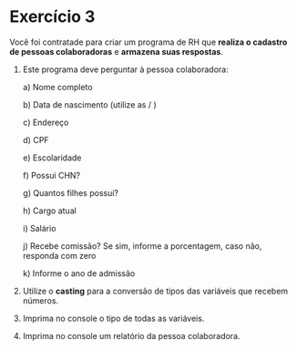 # Exercício 3

Você foi contratade para criar um programa de RH que **realiza o cadastro de pessoas colaboradoras** e **armazena suas respostas**. 


1) Este programa deve perguntar à pessoa colaboradora:

   a) Nome completo
   
   
   b) Data de nascimento (utilize as / ) 
   
   c) Endereço
   
   d) CPF
   
   e) Escolaridade
   
   f) Possui CHN?
   
   g) Quantos filhes possui?
   
   h) Cargo atual
   
   i) Salário
   
   j) Recebe comissão? Se sim, informe a porcentagem, caso não, responda com zero
   
   k) Informe o ano de admissão

2) Utilize o **casting** para a conversão de tipos das variáveis que recebem números.
3) Imprima no console o tipo de todas as variáveis.
4) Imprima no console um relatório da pessoa colaboradora.
